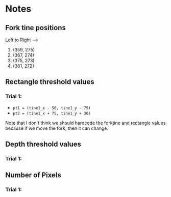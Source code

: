 # Notes
## Fork tine positions
Left to Right -->
1. (359, 275)
2. (367, 274)
3. (375, 273)
4. (381, 272)

## Rectangle threshold values
### Trial 1:
* `pt1 = (tine1_x - 50, tine1_y - 75)`
* `pt2 = (tine1_x + 75, tine1_y + 30)`

Note that I don't think we should hardcode the forktine
and rectangle values because if we move the fork, then
it can change.

## Depth threshold values
### Trial 1:

## Number of Pixels
### Trial 1: